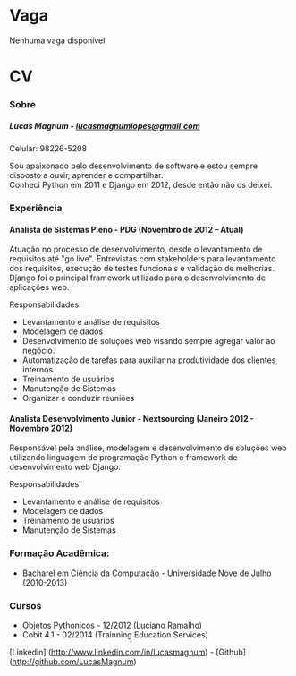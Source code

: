 # Vaga

Nenhuma vaga disponível


# CV

### Sobre

##### Lucas Magnum - lucasmagnumlopes@gmail.com

Celular: 98226-5208

Sou apaixonado pelo desenvolvimento de software e estou sempre disposto a ouvir, aprender e compartilhar. <br />
Conheci Python em 2011 e Django em 2012, desde então não os deixei.


### Experiência 

#### Analista de Sistemas Pleno - PDG (Novembro de 2012 – Atual)
Atuação no processo de desenvolvimento, desde o levantamento de requisitos até "go live". 
Entrevistas com stakeholders para levantamento dos requisitos, execução de testes funcionais e validação de melhorias.
Django foi o principal framework utilizado para o desenvolvimento de aplicações web.

Responsabilidades:
* Levantamento e análise de requisitos
* Modelagem de dados
* Desenvolvimento de soluções web visando sempre agregar valor ao negócio.
* Automatização de tarefas para auxiliar na produtividade dos clientes internos
* Treinamento de usuários
* Manutenção de Sistemas
* Organizar e conduzir reuniões

#### Analista Desenvolvimento Junior - Nextsourcing (Janeiro 2012 - Novembro 2012)
Responsável pela análise, modelagem e desenvolvimento de soluções web utilizando linguagem de programação Python e framework de desenvolvimento web Django.

Responsabilidades:
* Levantamento e análise de requisitos
* Modelagem de dados
* Treinamento de usuários
* Manutenção de Sistemas

### Formação Acadêmica:
* Bacharel em Ciência da Computação - Universidade Nove de Julho (2010-2013)  
	 
### Cursos
* Objetos Pythonicos - 12/2012 (Luciano Ramalho)
* Cobit 4.1 - 02/2014 (Trainning Education Services)


[Linkedin] (http://www.linkedin.com/in/lucasmagnum) - [Github] (http://github.com/LucasMagnum)

